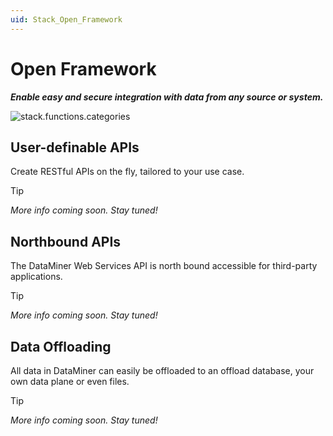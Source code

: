 ```yaml
---
uid: Stack_Open_Framework
---
```


# Open Framework

***Enable easy and secure integration with data from any source or system.***

![stack.functions.categories](~/dataminer-overview/images/stack_open_framework.png)

## User-definable APIs

Create RESTful APIs on the fly, tailored to your use case.

> [!TIP]
>
> *More info coming soon. Stay tuned!*

## Northbound APIs

The DataMiner Web Services API is north bound accessible for third-party applications.

> [!TIP]
>
> *More info coming soon. Stay tuned!*

## Data Offloading

All data in DataMiner can easily be offloaded to an offload database, your own data plane or even files.

> [!TIP]
>
> *More info coming soon. Stay tuned!*
